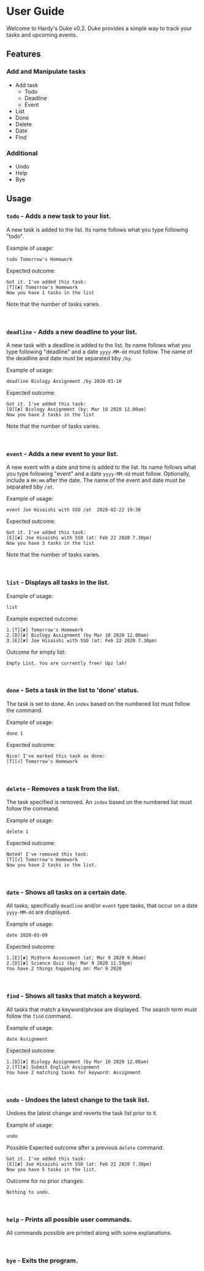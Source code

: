 # User Guide
Welcome to Hardy's Duke v0.2. Duke provides a simple way to track your tasks
and upcoming events.

## Features 

### Add and Manipulate tasks
* Add task
    * Todo
    * Deadline
    * Event
* List
* Done
* Delete
* Date
* Find

### Additional
* Undo
* Help
* Bye


## Usage

### `todo` - Adds a new task to your list.

A new task is added to the list. Its name follows what you type following "todo".

Example of usage: 

`todo Tomorrow's Homework`

Expected outcome:

`Got it. I've added this task:`<br>
`[T][✘] Tomorrow's Homework`<br>
`Now you have 1 tasks in the list`

Note that the number of tasks varies.

<br/>

### `deadline` - Adds a new deadline to your list.

A new task with a deadline is added to the list. 
Its name follows what you type following "deadline" and a date `yyyy-MM-dd` must follow.
The name of the deadline and date must be separated bby `/by`.

Example of usage: 

`deadline Biology Assignment /by 2020-03-10`

Expected outcome:

`Got it. I've added this task:`<br>
`[D][✘] Biology Assignment (by: Mar 10 2020 12.00am)`<br>
`Now you have 2 tasks in the list`

Note that the number of tasks varies.

<br/>

### `event` - Adds a new event to your list.

A new event with a date and time is added to the list. 
Its name follows what you type following "event" and a date `yyyy-MM-dd` must follow.
Optionally, include a `HH:mm` after the date. 
The name of the event and date must be separated bby `/at`.

Example of usage: 

`event Joe Hisaishi with SSO /at  2020-02-22 19:30`

Expected outcome:

`Got it. I've added this task:`<br>
`[E][✘] Joe Hisaishi with SSO (at: Feb 22 2020 7.30pm)`<br>
`Now you have 3 tasks in the list`

Note that the number of tasks varies.

<br/>

### `list` - Displays all tasks in the list.

Example of usage: 

`list`

Example expected outcome:

`1.[T][✘] Tomorrow's Homework`<br>
`2.[D][✘] Biology Assignment (by Mar 10 2020 12.00am)`<br>
`3.[E][✘] Joe Hisaishi with SSO (at: Feb 22 2020 7.30pm)`<br>

Outcome for empty list:

`Empty List. You are currently free! Upz lah!`

<br/>

### `done` - Sets a task in the list to 'done' status.

The task is set to done. An `index` based on the numbered list must follow the command.

Example of usage: 

`done 1`

Expected outcome:

`Nice! I've marked this task as done:`<br>
`[T][√] Tomorrow's Homework`<br>

<br/>

### `delete` - Removes a task from the list.

The task specified is removed. An `index` based on the numbered list must follow the command.

Example of usage: 

`delete 1`

Expected outcome:

`Noted! I've removed this task:`<br>
`[T][√] Tomorrow's Homework`<br>
`Now you have 2 tasks in the list.`

<br/>

### `date` - Shows all tasks on a certain date.

All tasks, specifically `deadline` and/or `event` type tasks, 
that occur on a date `yyyy-MM-dd` are displayed.

Example of usage: 

`date 2020-03-09`

Expected outcome:

`1.[E][✘] Midterm Assessment (at: Mar 9 2020 9.00am)`<br>
`2.[D][✘] Science Quiz (by: Mar 9 2020 11.59pm)`<br>
`You have 2 things happening on: Mar 9 2020`

<br/>

### `find` - Shows all tasks that match a keyword.

All tasks that match a keyword/phrase are displayed. The search term must follow the `find` command.

Example of usage: 

`date Assignment`

Expected outcome:

`1.[D][✘] Biology Assignment (by Mar 10 2020 12.00am)`<br>
`2.[T][✘] Submit English Assignment`<br>
`You have 2 matching tasks for keyword: Assignment`

<br/>

### `undo` - Undoes the latest change to the task list.

Undoes the latest change and reverts the task list prior to it.

Example of usage: 

`undo`

Possible Expected outcome after a previous `delete` command:

`Got it. I've added this task:`<br>
`[E][✘] Joe Hisaishi with SSO (at: Feb 22 2020 7.30pm)`<br>
`Now you have 5 tasks in the list.`

Outcome for no prior changes:

`Nothing to undo.`

<br/>

### `help` - Prints all possible user commands.

All commands possible are printed along with some explanations.

<br/>

### `bye` - Exits the program.

